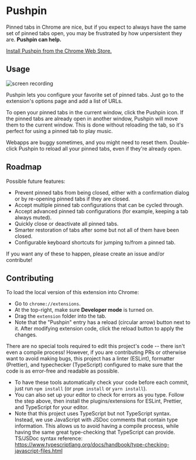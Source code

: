 # Pushpin

Pinned tabs in Chrome are nice, but if you expect to always have the same set of
pinned tabs open, you may be frustrated by how unpersistent they are. **Pushpin
can help.**

[Install Pushpin from the Chrome Web Store.](https://chrome.google.com/webstore/detail/oeccdogiekfcglkneepeaodoendiikic)

## Usage

![screen recording](resources/screencast-0-800@15.gif)

Pushpin lets you configure your favorite set of pinned tabs. Just go to the
extension's options page and add a list of URLs.

To open your pinned tabs in the current window, click the Pushpin icon. If the
pinned tabs are already open in another window, Pushpin will move them to the
current window. This is done without reloading the tab, so it's perfect for
using a pinned tab to play music.

Webapps are buggy sometimes, and you might need to reset them. Double-click
Pushpin to reload all your pinned tabs, even if they're already open.

## Roadmap

Possible future features:

- Prevent pinned tabs from being closed, either with a confirmation dialog or by
  re-opening pinned tabs if they are closed.
- Accept multiple pinned tab configurations that can be cycled through.
- Accept advanced pinned tab configurations (for example, keeping a tab always
  muted).
- Quickly close or deactivate all pinned tabs.
- Smarter restoration of tabs after some but not all of them have been closed.
- Configurable keyboard shortcuts for jumping to/from a pinned tab.

If you want any of these to happen, please create an issue and/or contribute!

## Contributing

To load the local version of this extension into Chrome:

- Go to `chrome://extensions`.
- At the top-right, make sure **Developer mode** is turned on.
- Drag the `extension` folder into the tab.
- Note that the "Pushpin" entry has a reload (circular arrow) button next to it.
  After modifying extension code, click the reload button to apply the changes.

There are no special tools required to edit this project's code -- there isn't
even a compile process! However, if you are contributing PRs or otherwise want
to avoid making bugs, this project has a linter (ESLint), formatter (Prettier),
and typechecker (TypeScript) configured to make sure that the code is as
error-free and readable as possible.

- To have these tools automatically check your code before each commit, just run
  `npm install` (or `pnpm install` or `yarn install`).
- You can also set up your editor to check for errors as you type. Follow the
  step above, then install the plugins/extensions for ESLint, Prettier, and
  TypeScript for your editor.
- Note that this project uses TypeScript but not TypeScript syntax. Instead, we
  use JavaScript with JSDoc comments that contain type information. This allows
  us to avoid having a compile process, while having the same great
  type-checking that TypeScript can provide. TS/JSDoc syntax reference:
  https://www.typescriptlang.org/docs/handbook/type-checking-javascript-files.html
